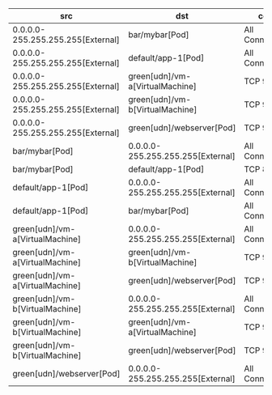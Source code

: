 | src | dst | conn | network | 
|-----|-----|------|------|
| 0.0.0.0-255.255.255.255[External] | bar/mybar[Pod] | All Connections | pod_network | 
| 0.0.0.0-255.255.255.255[External] | default/app-1[Pod] | All Connections | pod_network | 
| 0.0.0.0-255.255.255.255[External] | green[udn]/vm-a[VirtualMachine] | TCP 9001 | green | 
| 0.0.0.0-255.255.255.255[External] | green[udn]/vm-b[VirtualMachine] | TCP 9001 | green | 
| 0.0.0.0-255.255.255.255[External] | green[udn]/webserver[Pod] | TCP 9001 | green | 
| bar/mybar[Pod] | 0.0.0.0-255.255.255.255[External] | All Connections | pod_network | 
| bar/mybar[Pod] | default/app-1[Pod] | TCP 80 | pod_network | 
| default/app-1[Pod] | 0.0.0.0-255.255.255.255[External] | All Connections | pod_network | 
| default/app-1[Pod] | bar/mybar[Pod] | All Connections | pod_network | 
| green[udn]/vm-a[VirtualMachine] | 0.0.0.0-255.255.255.255[External] | All Connections | green | 
| green[udn]/vm-a[VirtualMachine] | green[udn]/vm-b[VirtualMachine] | TCP 9001 | green | 
| green[udn]/vm-a[VirtualMachine] | green[udn]/webserver[Pod] | TCP 9001 | green | 
| green[udn]/vm-b[VirtualMachine] | 0.0.0.0-255.255.255.255[External] | All Connections | green | 
| green[udn]/vm-b[VirtualMachine] | green[udn]/vm-a[VirtualMachine] | TCP 9001 | green | 
| green[udn]/vm-b[VirtualMachine] | green[udn]/webserver[Pod] | TCP 9001 | green | 
| green[udn]/webserver[Pod] | 0.0.0.0-255.255.255.255[External] | All Connections | green | 
